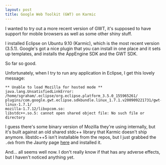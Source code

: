 ```yaml
---
layout: post
title: Google Web Toolkit (GWT) on Karmic
---
```


I wanted to try out a more recent version of GWT, it's supposed to have
support for mobile browsers as well as some other shiny stuff.

I installed Eclipse on Ubuntu 9.10 (Karmic), which is the most recent version
(3.5.1). Google's got a nice plugin that you can install in one place and it
sets up templates, and installs the AppEngine SDK and the GWT SDK.

So far so good.

Unfortunately, when I try to run any application in Eclipse, I get this lovely
message:

    ** Unable to load Mozilla for hosted mode **
    java.lang.UnsatisfiedLinkError: /home/sgraham/.eclipse/org.eclipse.platform_3.5.0_155965261/
    plugins/com.google.gwt.eclipse.sdkbundle.linux_1.7.1.v200909221731/gwt-linux-1.7.1/
    mozilla-1.7.12/libxpcom.so:
    libstdc++.so.5: cannot open shared object file: No such file or directory

I guess there's some binary version of Mozilla they're using internally, but
it's built against an old shared stdc++ library that Karmic doesn't ship
anymore. libstdc++5 isn't installable from the repos, but I just grabbed the
`.deb` from the Jaunty page
[here](http://packages.ubuntu.com/jaunty/i386/libstdc++5/download) and
installed it.

And... all seems well now. I don't really know if that has any adverse effects, but I
haven't noticed anything yet.
